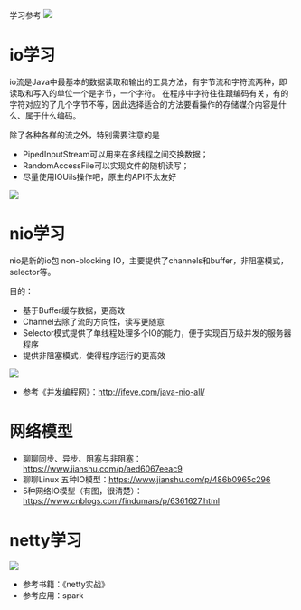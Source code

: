 
学习参考
![](https://github.com/xinghalo/JDK-Learning/blob/master/img/Jietu20180227-084502.jpg)

# io学习

io流是Java中最基本的数据读取和输出的工具方法，有字节流和字符流两种，即读取和写入的单位一个是字节，一个字符。
在程序中字符往往跟编码有关，有的字符对应的了几个字节不等，因此选择适合的方法要看操作的存储媒介内容是什么、属于什么编码。

除了各种各样的流之外，特别需要注意的是

- PipedInputStream可以用来在多线程之间交换数据；
- RandomAccessFile可以实现文件的随机读写；
- 尽量使用IOUils操作吧，原生的API不太友好

![](https://github.com/xinghalo/JDK-Learning/blob/master/img/IO流的关系图.png)

# nio学习

nio是新的io包 non-blocking IO，主要提供了channels和buffer，非阻塞模式，selector等。

目的：

- 基于Buffer缓存数据，更高效
- Channel去除了流的方向性，读写更随意
- Selector模式提供了单线程处理多个IO的能力，便于实现百万级并发的服务器程序
- 提供非阻塞模式，使得程序运行的更高效

![](https://github.com/xinghalo/JDK-Learning/blob/master/img/nio的selector.jpg)



- 参考《并发编程网》：http://ifeve.com/java-nio-all/

# 网络模型

- 聊聊同步、异步、阻塞与非阻塞：https://www.jianshu.com/p/aed6067eeac9
- 聊聊Linux 五种IO模型：https://www.jianshu.com/p/486b0965c296
- 5种网络IO模型（有图，很清楚）：https://www.cnblogs.com/findumars/p/6361627.html

# netty学习

![](https://github.com/xinghalo/JDK-Learning/blob/master/img/Jietu20180227-084552.jpg)

- 参考书籍：《netty实战》
- 参考应用：spark

